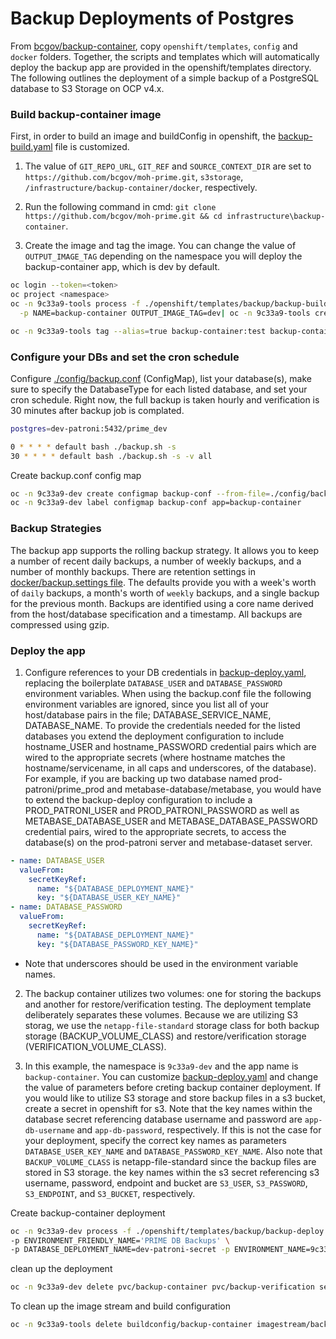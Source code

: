 # Backup Deployments of Postgres
From [bcgov/backup-container](https://github.com/BCDevOps/backup-container), copy `openshift/templates`, `config` and `docker` folders. Together, the scripts and templates which will automatically deploy the backup app are provided in the openshift/templates directory. 
The following outlines the deployment of a simple backup of a PostgreSQL database to S3 Storage on OCP v4.x.

### Build backup-container image

First, in order to build an image and buildConfig in openshift, the [backup-build.yaml](./openshift/templates/backup/backup-build.yaml) file is customized. 
1. The value of `GIT_REPO_URL`, `GIT_REF` and `SOURCE_CONTEXT_DIR` are set to `https://github.com/bcgov/moh-prime.git`, `s3storage`, `/infrastructure/backup-container/docker`, respectively.

2. Run the following command in cmd:
`git clone https://github.com/bcgov/moh-prime.git && cd infrastructure\backup-container`.

3. Create the image and tag the image. You can change the value of `OUTPUT_IMAGE_TAG` depending on the namespace you will deploy the backup-container app, which is dev by default.

```bash
oc login --token=<token>
oc project <namespace>
oc -n 9c33a9-tools process -f ./openshift/templates/backup/backup-build.yaml \
  -p NAME=backup-container OUTPUT_IMAGE_TAG=dev| oc -n 9c33a9-tools create -f -

oc -n 9c33a9-tools tag --alias=true backup-container:test backup-container:prod
```

### Configure your DBs and set the cron schedule

Configure [./config/backup.conf](./config/backup.conf) (ConfigMap), list your database(s), make sure to specify the DatabaseType for each listed database, and set your cron schedule. Right now, the full backup is taken hourly and verification is 30 minutes after backup job is complated.

```bash
postgres=dev-patroni:5432/prime_dev

0 * * * * default bash ./backup.sh -s
30 * * * * default bash ./backup.sh -s -v all
```

<summary>Create backup.conf config map</summary>

```bash
oc -n 9c33a9-dev create configmap backup-conf --from-file=./config/backup.conf
oc -n 9c33a9-dev label configmap backup-conf app=backup-container

```

### Backup Strategies
The backup app supports the rolling backup strategy. It allows you to keep a number of recent daily backups, a number of weekly backups, and a number of monthly backups. There are retention settings in [docker/backup.settings file](./docker/backup.settings). The defaults provide you with a week's worth of `daily` backups, a month's worth of `weekly` backups, and a single backup for the previous month. Backups are identified using a core name derived from the host/database specification and a timestamp. All backups are compressed using gzip.

### Deploy the app

1. Configure references to your DB credentials in [backup-deploy.yaml](./openshift/templates/backup/backup-deploy.yaml), replacing the boilerplate `DATABASE_USER` and `DATABASE_PASSWORD` environment variables.
When using the backup.conf file the following environment variables are ignored, since you list all of your host/database pairs in the file; DATABASE_SERVICE_NAME, DATABASE_NAME. To provide the credentials needed for the listed databases you extend the deployment configuration to include hostname_USER and hostname_PASSWORD credential pairs which are wired to the appropriate secrets (where hostname matches the hostname/servicename, in all caps and underscores, of the database). For example, if you are backing up two database named prod-patroni/prime_prod and metabase-database/metabase, you would have to extend the backup-deploy configuration to include a PROD_PATRONI_USER and PROD_PATRONI_PASSWORD as well as METABASE_DATABASE_USER and METABASE_DATABASE_PASSWORD credential pairs, wired to the appropriate secrets, to access the database(s) on the prod-patroni server and metabase-dataset server.

```yaml
- name: DATABASE_USER
  valueFrom:
    secretKeyRef:
      name: "${DATABASE_DEPLOYMENT_NAME}"
      key: "${DATABASE_USER_KEY_NAME}"
- name: DATABASE_PASSWORD
  valueFrom:
    secretKeyRef:
      name: "${DATABASE_DEPLOYMENT_NAME}"
      key: "${DATABASE_PASSWORD_KEY_NAME}"
```

* Note that underscores should be used in the environment variable names.

2. The backup container utilizes two volumes: one for storing the backups and another for restore/verification testing. The deployment template deliberately separates these volumes. Because we are utilizing S3 storag, we use the `netapp-file-standard` storage class for both backup storage (BACKUP_VOLUME_CLASS) and restore/verification storage (VERIFICATION_VOLUME_CLASS).

3. In this example, the namespace is `9c33a9-dev` and the app name is `backup-container`. You can customize [backup-deploy.yaml](./openshift/templates/backup/backup-deploy.yaml) and change the value of parameters before creting backup container deployment.
If you would like to utilize S3 storage and store backup files in a s3 bucket, create a secret in openshift for s3. 
Note that the key names within the database secret referencing database username and password are `app-db-username` and `app-db-password`, respectively. If this is not the case for your deployment, specify the correct key names as parameters `DATABASE_USER_KEY_NAME` and `DATABASE_PASSWORD_KEY_NAME`. Also note that `BACKUP_VOLUME_CLASS` is netapp-file-standard since the backup files are stored in S3 storage.
 the key names within the s3 secret referencing s3 username, password, endpoint and bucket are `S3_USER`, `S3_PASSWORD`, `S3_ENDPOINT`, and `S3_BUCKET`, respectively.



<summary>Create backup-container deployment</summary>

```bash
oc -n 9c33a9-dev process -f ./openshift/templates/backup/backup-deploy.yaml \
-p ENVIRONMENT_FRIENDLY_NAME='PRIME DB Backups' \
-p DATABASE_DEPLOYMENT_NAME=dev-patroni-secret -p ENVIRONMENT_NAME=9c33a9-dev | oc -n 9c33a9-dev create -f -

```

<summary>clean up the deployment</summary>

```bash
oc -n 9c33a9-dev delete pvc/backup-container pvc/backup-verification secret/backup-container secret/ftp-secret dc/backup-container networkpolicy/backup-container configmap/backup-conf
```

To clean up the image stream and build configuration

```bash
oc -n 9c33a9-tools delete buildconfig/backup-container imagestream/backup-container
```